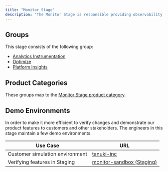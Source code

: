 ```yaml
---
title: "Monitor Stage"
description: "The Monitor Stage is responsible providing observability and response features."
---
```


## Groups

This stage consists of the following group:

- [Analytics Instrumentation](analytics-instrumentation/)
- [Optimize](optimize/)
- [Platform Insights](platform-insights/)

## Product Categories

These groups map to the [Monitor Stage product category](/handbook/product/categories/).

## Demo Environments

In order to make it more efficient to verify changes and demonstrate our product features to customers and other stakeholders. The engineers in this stage maintain a few demo environments.

| Use Case | URL |
|---|---|
| Customer simulation environment | [tanuki-inc](https://gitlab.com/gitlab-org/monitor/tanuki-inc) |
| Verifying features in Staging | [monitor-sandbox (Staging)](https://staging.gitlab.com/gitlab-org/monitor/monitor-sandbox) |
